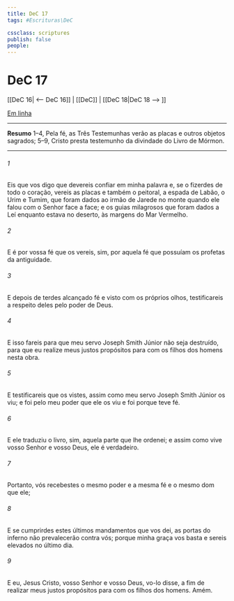 ```yaml
---
title: DeC 17
tags: #Escrituras\DeC

cssclass: scriptures
publish: false
people:
---
```


# DeC 17
[[DeC 16| <-- DeC 16]] | [[DeC]] | [[DeC 18|DeC 18 --> ]]

[Em linha](https://churchofjesuschrist.org/study/scriptures/dc-testament/dc/17?lang=por)

---
__Resumo__
1–4, Pela fé, as Três Testemunhas verão as placas e outros objetos sagrados; 5–9, Cristo presta testemunho da divindade do Livro de Mórmon.

---
###### 1 
Eis que vos digo que devereis confiar em minha palavra e, se o fizerdes de todo o coração, vereis as placas e também o peitoral, a espada de Labão, o Urim e Tumim, que foram dados ao irmão de Jarede no monte quando ele falou com o Senhor face a face; e os guias milagrosos que foram dados a Leí enquanto estava no deserto, às margens do Mar Vermelho.

###### 2 
E é por vossa fé que os vereis, sim, por aquela fé que possuíam os profetas da antiguidade.

###### 3 
E depois de terdes alcançado fé e visto com os próprios olhos, testificareis a respeito deles pelo poder de Deus.

###### 4 
E isso fareis para que meu servo Joseph Smith Júnior não seja destruído, para que eu realize meus justos propósitos para com os filhos dos homens nesta obra.

###### 5 
E testificareis que os vistes, assim como meu servo Joseph Smith Júnior os viu; e foi pelo meu poder que ele os viu e foi porque teve fé.

###### 6 
E ele traduziu o livro, sim, aquela parte que lhe ordenei; e assim como vive vosso Senhor e vosso Deus, ele é verdadeiro.

###### 7 
Portanto, vós recebestes o mesmo poder e a mesma fé e o mesmo dom que ele;

###### 8 
E se cumprirdes estes últimos mandamentos que vos dei, as portas do inferno não prevalecerão contra vós; porque minha graça vos basta e sereis elevados no último dia.

###### 9 
E eu, Jesus Cristo, vosso Senhor e vosso Deus, vo-lo disse, a fim de realizar meus justos propósitos para com os filhos dos homens. Amém.

